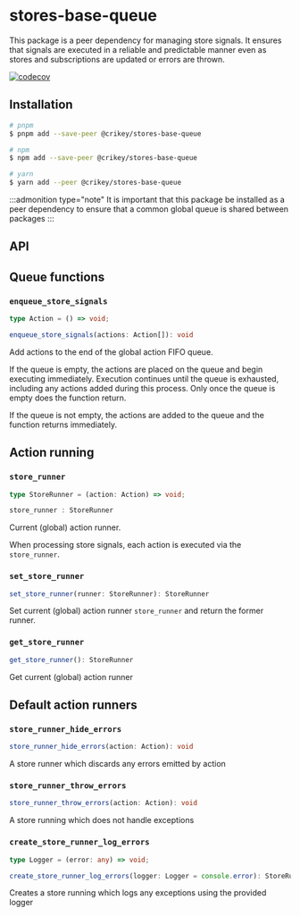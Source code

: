 # stores-base-queue

This package is a peer dependency for managing store signals. It ensures that signals are executed in a reliable and predictable manner even as stores and subscriptions are updated or errors are thrown.

[![codecov](https://codecov.io/gh/WHenderson/stores-mono/branch/master/graph/badge.svg?token=RD1EUK6Y04&flag=stores-base-queue)](https://codecov.io/gh/WHenderson/stores-mono)

## Installation

```bash
# pnpm
$ pnpm add --save-peer @crikey/stores-base-queue

# npm
$ npm add --save-peer @crikey/stores-base-queue

# yarn
$ yarn add --peer @crikey/stores-base-queue
```

:::admonition type="note"
It is important that this package be installed as a peer dependency to ensure that 
a common global queue is shared between packages
:::

## API

## Queue functions

### `enqueue_store_signals`

```ts
type Action = () => void;

enqueue_store_signals(actions: Action[]): void
```

Add actions to the end of the global action FIFO queue.

If the queue is empty, the actions are placed on the queue and begin executing immediately.
Execution continues until the queue is exhausted, including any actions added during this process.
Only once the queue is empty does the function return.

If the queue is not empty, the actions are added to the queue and the function returns immediately.

## Action running

### `store_runner`

```ts
type StoreRunner = (action: Action) => void;

store_runner : StoreRunner
```

Current (global) action runner.

When processing store signals, each action is executed via the `store_runner`.   

### `set_store_runner`

```ts
set_store_runner(runner: StoreRunner): StoreRunner
```` 

Set current (global) action runner `store_runner` and return the former runner.

### `get_store_runner`
```ts
get_store_runner(): StoreRunner
``` 
Get current (global) action runner

## Default action runners

### `store_runner_hide_errors`
```ts
store_runner_hide_errors(action: Action): void
```

A store runner which discards any errors emitted by action

### `store_runner_throw_errors`
```ts
store_runner_throw_errors(action: Action): void
```

A store running which does not handle exceptions


### `create_store_runner_log_errors`

```ts
type Logger = (error: any) => void;

create_store_runner_log_errors(logger: Logger = console.error): StoreRunner
```

Creates a store running which logs any exceptions using the provided logger


